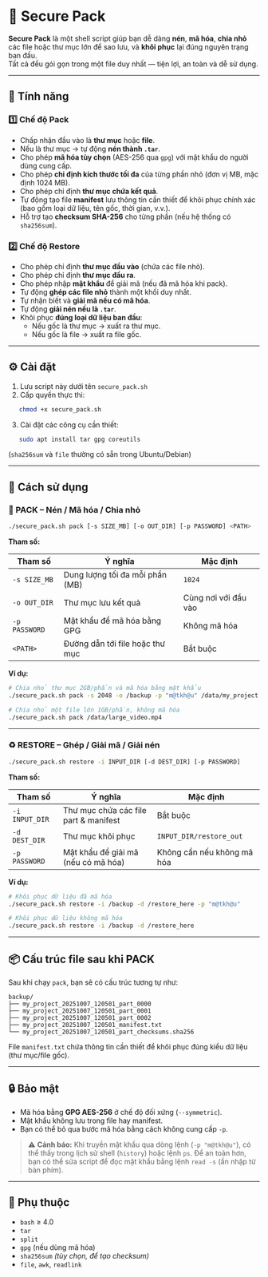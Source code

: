 # 🔐 Secure Pack

**Secure Pack** là một shell script giúp bạn dễ dàng **nén**, **mã hóa**, **chia nhỏ** các file hoặc thư mục lớn để sao lưu, và **khôi phục** lại đúng nguyên trạng ban đầu.  
Tất cả đều gói gọn trong một file duy nhất — tiện lợi, an toàn và dễ sử dụng.

---

## 🚀 Tính năng

### 1️⃣ Chế độ **Pack**
- Chấp nhận đầu vào là **thư mục** hoặc **file**.
- Nếu là thư mục → tự động **nén thành `.tar`**.
- Cho phép **mã hóa tùy chọn** (AES-256 qua `gpg`) với mật khẩu do người dùng cung cấp.
- Cho phép **chỉ định kích thước tối đa** của từng phần nhỏ (đơn vị MB, mặc định 1024 MB).
- Cho phép chỉ định **thư mục chứa kết quả**.
- Tự động tạo file **manifest** lưu thông tin cần thiết để khôi phục chính xác (bao gồm loại dữ liệu, tên gốc, thời gian, v.v.).
- Hỗ trợ tạo **checksum SHA-256** cho từng phần (nếu hệ thống có `sha256sum`).

### 2️⃣ Chế độ **Restore**
- Cho phép chỉ định **thư mục đầu vào** (chứa các file nhỏ).
- Cho phép chỉ định **thư mục đầu ra**.
- Cho phép nhập **mật khẩu** để giải mã (nếu đã mã hóa khi pack).
- Tự động **ghép các file nhỏ** thành một khối duy nhất.
- Tự nhận biết và **giải mã nếu có mã hóa**.
- Tự động **giải nén nếu là `.tar`**.
- Khôi phục **đúng loại dữ liệu ban đầu**:
  - Nếu gốc là thư mục → xuất ra thư mục.
  - Nếu gốc là file → xuất ra file gốc.

---

## ⚙️ Cài đặt

1. Lưu script này dưới tên `secure_pack.sh`
2. Cấp quyền thực thi:
```bash
   chmod +x secure_pack.sh
````

3. Cài đặt các công cụ cần thiết:

```bash
   sudo apt install tar gpg coreutils
```

   (`sha256sum` và `file` thường có sẵn trong Ubuntu/Debian)

---

## 🧩 Cách sử dụng

### 🎁 PACK – Nén / Mã hóa / Chia nhỏ

```bash
./secure_pack.sh pack [-s SIZE_MB] [-o OUT_DIR] [-p PASSWORD] <PATH>
```

**Tham số:**

| Tham số       | Ý nghĩa                         | Mặc định             |
| ------------- | ------------------------------- | -------------------- |
| `-s SIZE_MB`  | Dung lượng tối đa mỗi phần (MB) | `1024`               |
| `-o OUT_DIR`  | Thư mục lưu kết quả             | Cùng nơi với đầu vào |
| `-p PASSWORD` | Mật khẩu để mã hóa bằng GPG     | Không mã hóa         |
| `<PATH>`      | Đường dẫn tới file hoặc thư mục | Bắt buộc             |

**Ví dụ:**

```bash
# Chia nhỏ thư mục 2GB/phần và mã hóa bằng mật khẩu
./secure_pack.sh pack -s 2048 -o /backup -p "m@tkh@u" /data/my_project

# Chia nhỏ một file lớn 1GB/phần, không mã hóa
./secure_pack.sh pack /data/large_video.mp4
```

---

### ♻️ RESTORE – Ghép / Giải mã / Giải nén

```bash
./secure_pack.sh restore -i INPUT_DIR [-d DEST_DIR] [-p PASSWORD]
```

**Tham số:**

| Tham số        | Ý nghĩa                               | Mặc định                   |
| -------------- | ------------------------------------- | -------------------------- |
| `-i INPUT_DIR` | Thư mục chứa các file part & manifest | Bắt buộc                   |
| `-d DEST_DIR`  | Thư mục khôi phục                     | `INPUT_DIR/restore_out`    |
| `-p PASSWORD`  | Mật khẩu để giải mã (nếu có mã hóa)   | Không cần nếu không mã hóa |

**Ví dụ:**

```bash
# Khôi phục dữ liệu đã mã hóa
./secure_pack.sh restore -i /backup -d /restore_here -p "m@tkh@u"

# Khôi phục dữ liệu không mã hóa
./secure_pack.sh restore -i /backup -d /restore_here
```

---

## 📦 Cấu trúc file sau khi PACK

Sau khi chạy `pack`, bạn sẽ có cấu trúc tương tự như:

```
backup/
├── my_project_20251007_120501_part_0000
├── my_project_20251007_120501_part_0001
├── my_project_20251007_120501_part_0002
├── my_project_20251007_120501_manifest.txt
└── my_project_20251007_120501_part_checksums.sha256
```

File `manifest.txt` chứa thông tin cần thiết để khôi phục đúng kiểu dữ liệu (thư mục/file gốc).

---

## 🔒 Bảo mật

* Mã hóa bằng **GPG AES-256** ở chế độ đối xứng (`--symmetric`).
* Mật khẩu không lưu trong file hay manifest.
* Bạn có thể bỏ qua bước mã hóa bằng cách không cung cấp `-p`.

> ⚠️ **Cảnh báo:**
> Khi truyền mật khẩu qua dòng lệnh (`-p "m@tkh@u"`), có thể thấy trong lịch sử shell (`history`) hoặc lệnh `ps`.
> Để an toàn hơn, bạn có thể sửa script để đọc mật khẩu bằng lệnh `read -s` (ẩn nhập từ bàn phím).

---

## 🧰 Phụ thuộc

* `bash` ≥ 4.0
* `tar`
* `split`
* `gpg` (nếu dùng mã hóa)
* `sha256sum` *(tùy chọn, để tạo checksum)*
* `file`, `awk`, `readlink`

